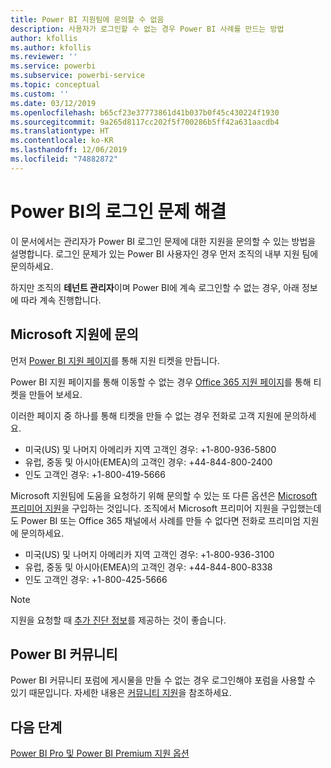 ```yaml
---
title: Power BI 지원팀에 문의할 수 없음
description: 사용자가 로그인할 수 없는 경우 Power BI 사례를 만드는 방법
author: kfollis
ms.author: kfollis
ms.reviewer: ''
ms.service: powerbi
ms.subservice: powerbi-service
ms.topic: conceptual
ms.custom: ''
ms.date: 03/12/2019
ms.openlocfilehash: b65cf23e37773861d41b037b0f45c430224f1930
ms.sourcegitcommit: 9a265d8117cc202f5f700286b5ff42a631aacdb4
ms.translationtype: HT
ms.contentlocale: ko-KR
ms.lasthandoff: 12/06/2019
ms.locfileid: "74882872"
---
```

# <a name="troubleshooting-sign-in-issues-for-power-bi"></a>Power BI의 로그인 문제 해결

이 문서에서는 관리자가 Power BI 로그인 문제에 대한 지원을 문의할 수 있는 방법을 설명합니다. 로그인 문제가 있는 Power BI 사용자인 경우 먼저 조직의 내부 지원 팀에 문의하세요.

하지만 조직의 **테넌트 관리자**이며 Power BI에 계속 로그인할 수 없는 경우, 아래 정보에 따라 계속 진행합니다.

## <a name="contact-microsoft-support"></a>Microsoft 지원에 문의

먼저 [Power BI 지원 페이지](https://powerbi.microsoft.com/support/)를 통해 지원 티켓을 만듭니다.

Power BI 지원 페이지를 통해 이동할 수 없는 경우 [Office 365 지원 페이지](https://support.office.com/home/contact)를 통해 티켓을 만들어 보세요.

이러한 페이지 중 하나를 통해 티켓을 만들 수 없는 경우 전화로 고객 지원에 문의하세요.

* 미국(US) 및 나머지 아메리카 지역 고객인 경우: +1-800-936-5800
* 유럽, 중동 및 아시아(EMEA)의 고객인 경우: +44-844-800-2400
* 인도 고객인 경우: +1-800-419-5666

Microsoft 지원팀에 도움을 요청하기 위해 문의할 수 있는 또 다른 옵션은 [Microsoft 프리미어 지원](https://support.microsoft.com/premier)을 구입하는 것입니다. 조직에서 Microsoft 프리미어 지원을 구입했는데도 Power BI 또는 Office 365 채널에서 사례를 만들 수 없다면 전화로 프리미엄 지원에 문의하세요.

* 미국(US) 및 나머지 아메리카 지역 고객인 경우: +1-800-936-3100
* 유럽, 중동 및 아시아(EMEA)의 고객인 경우: +44-844-800-8338
* 인도 고객인 경우: +1-800-425-5666

> [!Note]
> 지원을 요청할 때 [추가 진단 정보](service-admin-capturing-additional-diagnostic-information-for-power-bi.md)를 제공하는 것이 좋습니다.

## <a name="power-bi-community"></a>Power BI 커뮤니티

Power BI 커뮤니티 포럼에 게시물을 만들 수 없는 경우 로그인해야 포럼을 사용할 수 있기 때문입니다. 자세한 내용은 [커뮤니티 지원](https://community.powerbi.com/t5/Community-Support/ct-p/PBI_CommunitySupport)을 참조하세요.

## <a name="next-steps"></a>다음 단계

[Power BI Pro 및 Power BI Premium 지원 옵션](service-support-options.md)
